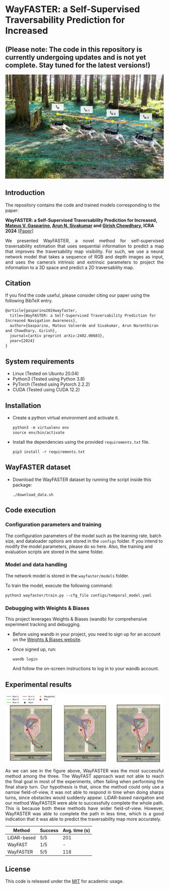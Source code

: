 # WayFASTER: a Self-Supervised Traversability Prediction for Increased

## (Please note: The code in this repository is currently undergoing updates and is not yet complete. Stay tuned for the latest versions!)

![outline](images/WayFASTER.png)

## Introduction
The repository contains the code and trained models corresponding to the paper:

**WayFASTER: a Self-Supervised Traversability Prediction for Increased, [Mateus V. Gasparino](https://scholar.google.com/citations?user=UbtCA90AAAAJ&hl=en), [Arun N. Sivakumar](https://scholar.google.com/citations?user=peIOOn8AAAAJ&hl=en) and [Girish Chowdhary](https://scholar.google.com/citations?user=pf2zAXkAAAAJ&hl=en), ICRA 2024** [[Paper]]()

<p align="justify">
  We presented WayFASTER, a novel method for self-supervised traversability estimation that uses sequential information to predict a map that improves the traversability map visibility. For such, we use a neural network model that takes a sequence of RGB and depth images as input, and uses the camera’s intrinsic and extrinsic parameters to project the information to a 3D space and predict a 2D traversability map.
</p>

## Citation
If you find the code useful, please consider citing our paper using the following BibTeX entry.
```
@article{gasparino2024wayfaster,
  title={WayFASTER: a Self-Supervised Traversability Prediction for Increased Navigation Awareness},
  author={Gasparino, Mateus Valverde and Sivakumar, Arun Narenthiran and Chowdhary, Girish},
  journal={arXiv preprint arXiv:2402.00683},
  year={2024}
}
```

## System requirements
- Linux (Tested on Ubuntu 20.04)
- Python3 (Tested using Python 3.8) 
- PyTorch (Tested using Pytorch 2.2.2) 
- CUDA (Tested using CUDA 12.2)

## Installation
- Create a python virtual environment and activate it.
  ```shell
  python3 -m virtualenv env
  source env/bin/activate
  ```
- Install the dependencies using the provided `requirements.txt` file.
  ```shell
  pip3 install -r requirements.txt
  ```

## WayFASTER dataset
- Download the WayFASTER dataset by running the script inside this package:
  ```shell
  ./download_data.sh
  ```

## Code execution
### Configuration parameters and training
The configuration parameters of the model such as the learning rate, batch size, and dataloader options are stored in the `configs` folder.
If you intend to modify the model parameters, please do so here. Also, the training and evaluation scripts are stored in the same folder.

### Model and data handling
The network model is stored in the `wayfaster/models` folder.

To train the model, execute the following command:
```shell
python3 wayfaster/train.py --cfg_file configs/temporal_model.yaml
```

### Debugging with Weights & Biases

This project leverages Weights & Biases (wandb) for comprehensive experiment tracking and debugging.

- Before using wandb in your project, you need to sign up for an account on the [Weights & Biases website](https://wandb.ai/).

- Once signed up, run:
  ```shell
  wandb login
  ```
  And follow the on-screen instructions to log in to your wandb account.

## Experimental results

![outline](images/waypoints.png)

<p align="justify">
  As we can see in the figure above, WayFASTER was the most successful method among the three. The WayFAST approach wast not able to reach the final goal in most of the experiments, often failing when performing the final sharp turn. Our hypothesis is that, since the method could only use a narrow field-of-view, it was not able to respond in time when doing sharps turns, since obstacles would suddenly appear. LiDAR-based navigation and our method WayFASTER were able to successfully complete the whole path. This is because both these methods have wider field-of-view. However, WayFASTER was able to complete the path in less time, which is a good indication that it was able to predict the traversability map more accurately.
</p>

| Method       | Success   | Avg. time (s) |
|--------------|-----------|---------------|
| LiDAR-based  | 5/5       | 201           |
| WayFAST      | 1/5       | -             |
| WayFASTER    | 5/5       | 118           |

## License
This code is released under the [MIT](https://opensource.org/license/mit) for academic usage.
